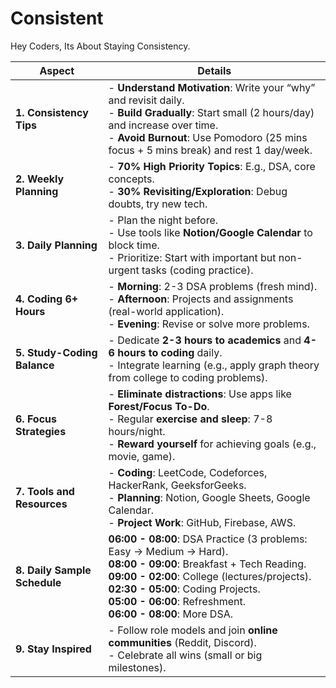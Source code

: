 # Consistent
Hey Coders, Its About Staying Consistency.

| **Aspect**               | **Details**                                                                                                                                                                                                                                                                                 |
|--------------------------|---------------------------------------------------------------------------------------------------------------------------------------------------------------------------------------------------------------------------------------------------------------------------------------------|
| **1. Consistency Tips**   | - **Understand Motivation**: Write your “why” and revisit daily. <br> - **Build Gradually**: Start small (2 hours/day) and increase over time. <br> - **Avoid Burnout**: Use Pomodoro (25 mins focus + 5 mins break) and rest 1 day/week.                                                  |
| **2. Weekly Planning**    | - **70% High Priority Topics**: E.g., DSA, core concepts. <br> - **30% Revisiting/Exploration**: Debug doubts, try new tech.                                                                                                                          |
| **3. Daily Planning**     | - Plan the night before. <br> - Use tools like **Notion/Google Calendar** to block time. <br> - Prioritize: Start with important but non-urgent tasks (coding practice).                                                                               |
| **4. Coding 6+ Hours**    | - **Morning**: 2-3 DSA problems (fresh mind). <br> - **Afternoon**: Projects and assignments (real-world application). <br> - **Evening**: Revise or solve more problems.                                                                             |
| **5. Study-Coding Balance** | - Dedicate **2-3 hours to academics** and **4-6 hours to coding** daily. <br> - Integrate learning (e.g., apply graph theory from college to coding problems).                                                                                     |
| **6. Focus Strategies**   | - **Eliminate distractions**: Use apps like **Forest/Focus To-Do**. <br> - Regular **exercise and sleep**: 7-8 hours/night. <br> - **Reward yourself** for achieving goals (e.g., movie, game).                                                      |
| **7. Tools and Resources** | - **Coding**: LeetCode, Codeforces, HackerRank, GeeksforGeeks. <br> - **Planning**: Notion, Google Sheets, Google Calendar. <br> - **Project Work**: GitHub, Firebase, AWS.                                                                          |
| **8. Daily Sample Schedule** | **06:00 - 08:00**: DSA Practice (3 problems: Easy -> Medium -> Hard). <br> **08:00 - 09:00**: Breakfast + Tech Reading. <br> **09:00 - 02:00**: College (lectures/projects). <br> **02:30 - 05:00**: Coding Projects. <br> **05:00 - 06:00**: Refreshment. <br> **06:00 - 08:00**: More DSA. |
| **9. Stay Inspired**      | - Follow role models and join **online communities** (Reddit, Discord). <br> - Celebrate all wins (small or big milestones).                                                                                                                         |
